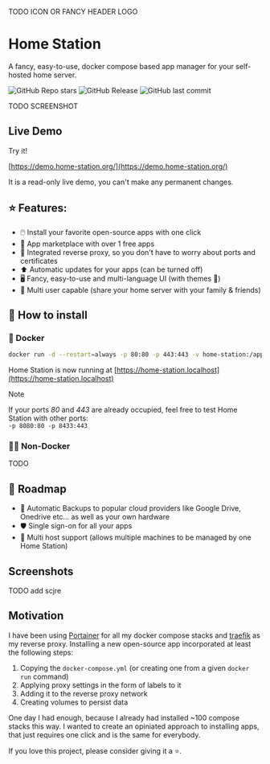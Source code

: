 TODO ICON OR FANCY HEADER LOGO

# Home Station

A fancy, easy-to-use, docker compose based app manager for your self-hosted home server. 

![GitHub Repo stars](https://img.shields.io/github/stars/home-station-org/home-station)
![GitHub Release](https://img.shields.io/github/v/release/home-station-org/home-station)
![GitHub last commit](https://img.shields.io/github/last-commit/home-station-org/home-station)

TODO SCREENSHOT

## Live Demo
Try it!

[https://demo.home-station.org/](https://demo.home-station.org/)

It is a read-only live demo, you can't make any permanent changes.

## ⭐️ Features:
- 🖱️ Install your favorite open-source apps with one click
- 🏬 App marketplace with over 1 free apps
- 🔐 Integrated reverse proxy, so you don't have to worry about ports and certificates
- ⬆️ Automatic updates for your apps (can be turned off)
- 🖥️ Fancy, easy-to-use and multi-language UI (with themes 🎨)
- 👤 Multi user capable (share your home server with your family & friends)

## 🔧 How to install

### 🐳 Docker

```bash
docker run -d --restart=always -p 80:80 -p 443:443 -v home-station:/app/data -v /var/run/docker.sock:/var/run/docker.sock --name home-station ghcr.io/home-station-org/home-station
```

Home Station is now running at [https://home-station.localhost](https://home-station.localhost)

> [!NOTE]
> If your ports *80* and *443* are already occupied, feel free to test Home Station with other ports:  
> `-p 8080:80 -p 8433:443`

### 💪🏻 Non-Docker

TODO

## 🚧 Roadmap
- 🛟 Automatic Backups to popular cloud providers like Google Drive, Onedrive etc... as well as your own hardware
- 🛡️ Single sign-on for all your apps
- 🔗 Multi host support (allows multiple machines to be managed by one Home Station)

## Screenshots

TODO add scjre

## Motivation
I have been using [Portainer](https://www.portainer.io) for all my docker compose stacks and [traefik](https://traefik.io/traefik/) as my reverse proxy. Installing a new open-source
app incorporated at least the following steps:

1. Copying the `docker-compose.yml` (or creating one from a given `docker run` command)
2. Applying proxy settings in the form of labels to it
3. Adding it to the reverse proxy network
4. Creating volumes to persist data

One day I had enough, because I already had installed ~100 compose stacks this way. I wanted to create an opiniated approach
to installing apps, that just requires one click and is the same for everybody.

If you love this project, please consider giving it a ⭐.
